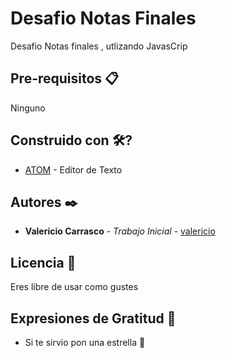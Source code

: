 # Desafio Notas Finales

Desafio Notas finales , utlizando JavasCrip

## Pre-requisitos 📋

Ninguno

## Construido con 🛠?

* [ATOM](https://atom.io/) - Editor de Texto

## Autores ✒️

* **Valericio Carrasco** - *Trabajo Inicial* - [valericio](https://github.com/valericio)
 
## Licencia 📄

Eres libre de usar como gustes

## Expresiones de Gratitud 🎁

* Si te sirvio pon una estrella 📢
